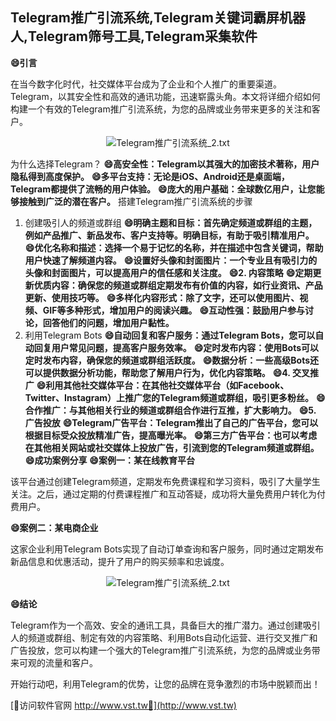 ## **Telegram推广引流系统,Telegram关键词霸屏机器人,Telegram筛号工具,Telegram采集软件**
**😄引言**

在当今数字化时代，社交媒体平台成为了企业和个人推广的重要渠道。Telegram，以其安全性和高效的通讯功能，迅速崭露头角。本文将详细介绍如何构建一个有效的Telegram推广引流系统，为您的品牌或业务带来更多的关注和客户。

 <center><img src="https://vst.tw/MP4/tuiguang/png/4.png" alt="Telegram推广引流系统_2.txt"></center>

为什么选择Telegram？
**😄高安全性：Telegram以其强大的加密技术著称，用户隐私得到高度保护。**
**😄多平台支持：无论是iOS、Android还是桌面端，Telegram都提供了流畅的用户体验。**
**😄庞大的用户基础：全球数亿用户，让您能够接触到广泛的潜在客户。**
搭建Telegram推广引流系统的步骤
1. 创建吸引人的频道或群组
**😄明确主题和目标：首先确定频道或群组的主题，例如产品推广、新品发布、客户支持等。明确目标，有助于吸引精准用户。**
**😄优化名称和描述：选择一个易于记忆的名称，并在描述中包含关键词，帮助用户快速了解频道内容。**
**😄设置好头像和封面图片：一个专业且有吸引力的头像和封面图片，可以提高用户的信任感和关注度。**
**😄2. 内容策略**
**😄定期更新优质内容：确保您的频道或群组定期发布有价值的内容，如行业资讯、产品更新、使用技巧等。**
**😄多样化内容形式：除了文字，还可以使用图片、视频、GIF等多种形式，增加用户的阅读兴趣。**
**😄互动性强：鼓励用户参与讨论，回答他们的问题，增加用户黏性。**
3. 利用Telegram Bots
**😄自动回复和客户服务：通过Telegram Bots，您可以自动回复用户常见问题，提高客户服务效率。**
**😄定时发布内容：使用Bots可以定时发布内容，确保您的频道或群组活跃度。**
**😄数据分析：一些高级Bots还可以提供数据分析功能，帮助您了解用户行为，优化内容策略。**
**😄4. 交叉推广**
**😄利用其他社交媒体平台：在其他社交媒体平台（如Facebook、Twitter、Instagram）上推广您的Telegram频道或群组，吸引更多粉丝。**
**😄合作推广：与其他相关行业的频道或群组合作进行互推，扩大影响力。**
**😄5. 广告投放**
**😄Telegram广告平台：Telegram推出了自己的广告平台，您可以根据目标受众投放精准广告，提高曝光率。**
**😄第三方广告平台：也可以考虑在其他相关网站或社交媒体上投放广告，引流到您的Telegram频道或群组。**
**😄成功案例分享**
**😄案例一：某在线教育平台**

该平台通过创建Telegram频道，定期发布免费课程和学习资料，吸引了大量学生关注。之后，通过定期的付费课程推广和互动答疑，成功将大量免费用户转化为付费用户。

**😄案例二：某电商企业**

这家企业利用Telegram Bots实现了自动订单查询和客户服务，同时通过定期发布新品信息和优惠活动，提升了用户的购买频率和忠诚度。

 <center><img src="https://vst.tw/MP4/tuiguang/png/0.png" alt="Telegram推广引流系统_2.txt"></center>

**😄结论**

Telegram作为一个高效、安全的通讯工具，具备巨大的推广潜力。通过创建吸引人的频道或群组、制定有效的内容策略、利用Bots自动化运营、进行交叉推广和广告投放，您可以构建一个强大的Telegram推广引流系统，为您的品牌或业务带来可观的流量和客户。

开始行动吧，利用Telegram的优势，让您的品牌在竞争激烈的市场中脱颖而出！


[👻访问软件官网 http://www.vst.tw👻](http://www.vst.tw)

